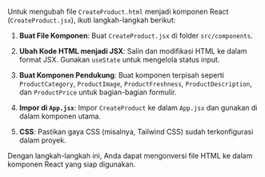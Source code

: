 Untuk mengubah file `CreateProduct.html` menjadi komponen React (`CreateProduct.jsx`), ikuti langkah-langkah berikut:

1. **Buat File Komponen**: Buat `CreateProduct.jsx` di folder `src/components`.
  
2. **Ubah Kode HTML menjadi JSX**: Salin dan modifikasi HTML ke dalam format JSX. Gunakan `useState` untuk mengelola status input.

3. **Buat Komponen Pendukung**: Buat komponen terpisah seperti `ProductCategory`, `ProductImage`, `ProductFreshness`, `ProductDescription`, dan `ProductPrice` untuk bagian-bagian formulir.

4. **Impor di `App.jsx`**: Impor `CreateProduct` ke dalam `App.jsx` dan gunakan di dalam komponen utama.

5. **CSS**: Pastikan gaya CSS (misalnya, Tailwind CSS) sudah terkonfigurasi dalam proyek.

Dengan langkah-langkah ini, Anda dapat mengonversi file HTML ke dalam komponen React yang siap digunakan.